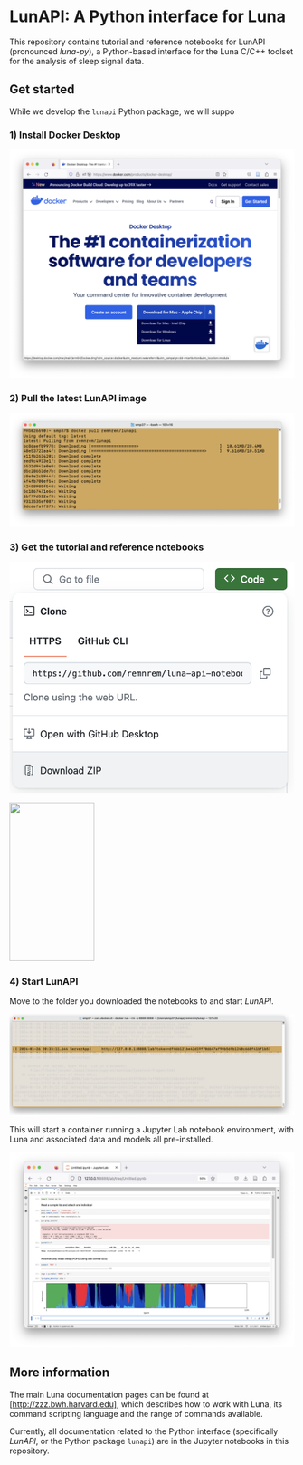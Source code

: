 # LunAPI: A Python interface for Luna

This repository contains tutorial and reference notebooks for LunAPI
(pronounced _luna-py_), a Python-based interface for the Luna C/C++
toolset for the analysis of sleep signal data.

## Get started

While we develop the `lunapi` Python package, we will suppo

### 1) Install Docker Desktop

![img](img/docker1.png)

### 2) Pull the latest LunAPI image

![img](img/pull.png)

### 3) Get the tutorial and reference notebooks

![img](img/download.png)

<img src="download.png" width="150" height="280">

### 4) Start LunAPI 

Move to the folder you downloaded the notebooks to and start _LunAPI_.

![img](img/start.png)

This will start a container running a Jupyter Lab notebook environment, with Luna and
associated data and models all pre-installed. 

![img](img/nb.png)




## More information

The main Luna documentation pages can be found at
[http://zzz.bwh.harvard.edu], which describes how to work with Luna,
its command scripting language and the range of commands available.

Currently, all documentation related to the Python interface
(specifically _LunAPI_, or the Python package `lunapi`) are in the
Jupyter notebooks in this repository.

